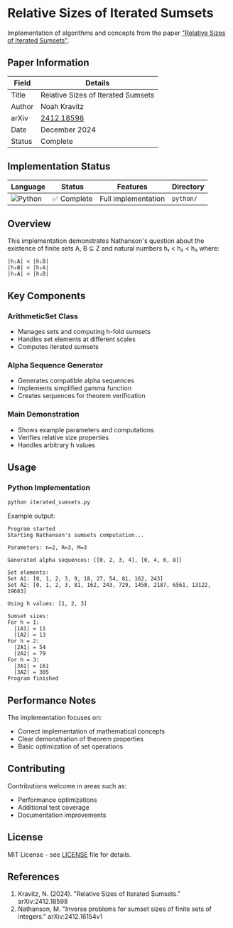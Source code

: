 # Relative Sizes of Iterated Sumsets

Implementation of algorithms and concepts from the paper ["Relative Sizes of Iterated Sumsets"](https://arxiv.org/pdf/2412.18598).

## Paper Information

| Field | Details |
|-------|---------|
| Title | Relative Sizes of Iterated Sumsets |
| Author | Noah Kravitz |
| arXiv | [2412.18598](https://arxiv.org/pdf/2412.18598) |
| Date | December 2024 |
| Status | Complete |

## Implementation Status

| Language | Status | Features | Directory |
|----------|---------|-----------|------------|
| ![Python](https://img.shields.io/badge/Python-3776AB?style=flat&logo=python&logoColor=white) | ✅ Complete | Full implementation | `python/` |

## Overview

This implementation demonstrates Nathanson's question about the existence of finite sets A, B ⊆ Z and natural numbers h₁ < h₂ < h₃ where:

```
|h₁A| < |h₁B|
|h₂B| < |h₂A|
|h₃A| < |h₃B|
```

## Key Components

### ArithmeticSet Class
- Manages sets and computing h-fold sumsets
- Handles set elements at different scales
- Computes iterated sumsets

### Alpha Sequence Generator
- Generates compatible alpha sequences
- Implements simplified gamma function
- Creates sequences for theorem verification

### Main Demonstration
- Shows example parameters and computations
- Verifies relative size properties
- Handles arbitrary h values

## Usage

### Python Implementation

```bash
python iterated_sumsets.py
```

Example output:
```
Program started
Starting Nathanson's sumsets computation...

Parameters: n=2, R=3, M=3

Generated alpha sequences: [[0, 2, 3, 4], [0, 4, 6, 8]]

Set elements:
Set A1: [0, 1, 2, 3, 9, 18, 27, 54, 81, 162, 243]
Set A2: [0, 1, 2, 3, 81, 162, 243, 729, 1458, 2187, 6561, 13122, 19683]

Using h values: [1, 2, 3]

Sumset sizes:
For h = 1:
  |1A1| = 11
  |1A2| = 13
For h = 2:
  |2A1| = 54
  |2A2| = 79
For h = 3:
  |3A1| = 161
  |3A2| = 305
Program finished
```

## Performance Notes

The implementation focuses on:
- Correct implementation of mathematical concepts
- Clear demonstration of theorem properties
- Basic optimization of set operations

## Contributing

Contributions welcome in areas such as:
- Performance optimizations
- Additional test coverage
- Documentation improvements

## License

MIT License - see [LICENSE](LICENSE) file for details.

## References

1. Kravitz, N. (2024). "Relative Sizes of Iterated Sumsets." arXiv:2412.18598
2. Nathanson, M. "Inverse problems for sumset sizes of finite sets of integers." arXiv:2412.16154v1